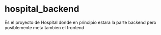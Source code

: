 # hospital_backend
Es el proyecto de Hospital donde en principio estara la parte backend pero posiblemente meta tambien el frontend
